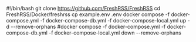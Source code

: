 #!/bin/bash
git clone https://github.com/FreshRSS/FreshRSS
cd FreshRSS/Docker/freshrss
cp example.env .env
docker compose -f docker-compose.yml -f docker-compose-db.yml -f docker-compose-local.yml up -d --remove-orphans
#docker compose -f docker-compose.yml -f docker-compose-db.yml -f docker-compose-local.yml down --remove-orphans
